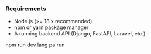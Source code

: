 ### Requirements
- Node.js (>= 18.x recommended)
- npm or yarn package manager
- A running backend API (Django, FastAPI, Laravel, etc.)


npm run dev
 lang pa run